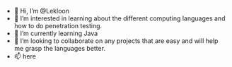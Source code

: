 - 👋 Hi, I’m @Lekloon
- 👀 I’m interested in learning about the different computing languages and how to do penetration testing.
- 🌱 I’m currently learning Java 
- 💞️ I’m looking to collaborate on any projects that are easy and will help me grasp the languages better. 
- 📫 here

<!---
Lekloon/Lekloon is a ✨ special ✨ repository because its `README.md` (this file) appears on your GitHub profile.
You can click the Preview link to take a look at your changes.
--->
